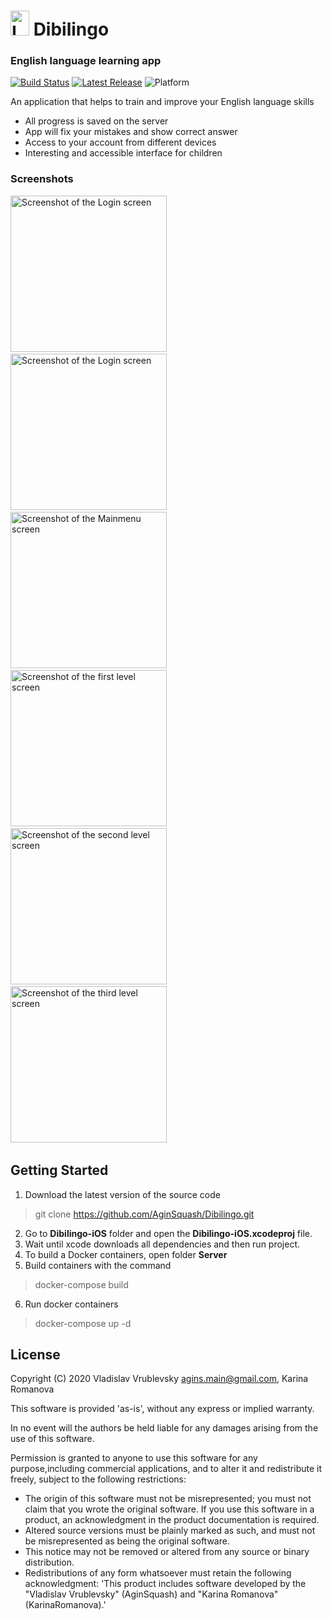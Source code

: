 # <img src="https://github.com/AginSquash/Dibilingo/blob/master/Images/logo_cut.png?raw=true" alt="Logo" width="30,96" height="40">  Dibilingo

### English language learning app

[![Build Status](https://travis-ci.org/AginSquash/Dibilingo.svg?branch=master)](https://travis-ci.org/AginSquash/Dibilingo)
[![Latest Release](https://img.shields.io/github/v/release/AginSquash/Dibilingo)](https://github.com/AginSquash/Dibilingo/releases)
![Platform](https://img.shields.io/badge/iOS-14.0%2B-orange)

An application that helps to train and improve your English language skills
 - All progress is saved on the server
 - App will fix your mistakes and show correct answer
 - Access to your account from different devices
 - Interesting and accessible interface for children

### Screenshots
<img src="https://github.com/AginSquash/Dibilingo/blob/master/Images/loading_screen.png?raw=true" width="250" alt="Screenshot of the Login screen" /> &nbsp;
<img src="https://github.com/AginSquash/Dibilingo/blob/master/Images/login_screen.png?raw=true" width="250" alt="Screenshot of the Login screen" /> &nbsp;
<img src="https://github.com/AginSquash/Dibilingo/blob/master/Images/menu_screen.png?raw=true" width="250" alt="Screenshot of the Mainmenu screen" /> &nbsp;
<img src="https://github.com/AginSquash/Dibilingo/blob/master/Images/1lvl_screen.png?raw=true" width="250" alt="Screenshot of the first level screen" />  &nbsp;
<img src="https://github.com/AginSquash/Dibilingo/blob/master/Images/2lvl_screen.png?raw=true" width="250" alt="Screenshot of the second level screen" /> &nbsp;
<img src="https://github.com/AginSquash/Dibilingo/blob/master/Images/3lvl_screen.png?raw=true" width="250" alt="Screenshot of the third level screen" /> &nbsp;


## Getting Started
 1. Download the latest version of the source code
  > git clone https://github.com/AginSquash/Dibilingo.git
 2. Go to **Dibilingo-iOS** folder and open the **Dibilingo-iOS.xcodeproj** file.
 3. Wait until xcode downloads all dependencies and then run project.
 4. To build a Docker containers, open folder **Server**
 5. Build containers with the command
  > docker-compose build  
 6. Run docker containers 
  > docker-compose up -d         

## License

Copyright (C) 2020 Vladislav Vrublevsky <agins.main@gmail.com>, Karina Romanova

This software is provided 'as-is', without any express or implied warranty.

In no event will the authors be held liable for any damages arising from the use of this software.

Permission is granted to anyone to use this software for any purpose,including commercial applications, and to alter it and redistribute it freely, subject to the following restrictions:

- The origin of this software must not be misrepresented; you must not claim that you wrote the original software. If you use this software in a product, an acknowledgment in the product documentation is required.
- Altered source versions must be plainly marked as such, and must not be misrepresented as being the original software.
- This notice may not be removed or altered from any source or binary distribution.
- Redistributions of any form whatsoever must retain the following acknowledgment: 'This product includes software developed by the "Vladislav Vrublevsky" (AginSquash) and "Karina Romanova" (KarinaRomanova).'